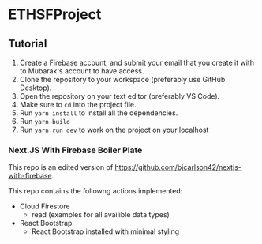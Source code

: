 # ETHSFProject

## Tutorial
1. Create a Firebase account, and submit your email that you create it with to Mubarak's account to have access.
2. Clone the repository to your workspace (preferably use GitHub Desktop).
3. Open the repository on your text editor (preferably VS Code).
4. Make sure to `cd` into the project file.
5. Run `yarn install` to install all the dependencies.
6. Run `yarn build`
7. Run `yarn run dev` to work on the project on your localhost

### Next.JS With Firebase Boiler Plate
This repo is an edited version of https://github.com/bjcarlson42/nextjs-with-firebase. 

This repo contains the followng actions implemented:

- Cloud Firestore
  - read (examples for all availible data types)
- React Bootstrap
  - React Bootstrap installed with minimal styling
